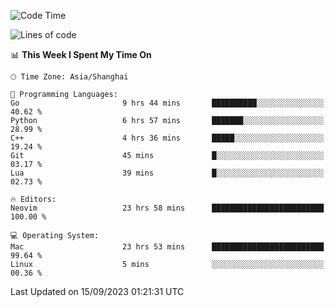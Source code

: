 <!--START_SECTION:waka-->
![Code Time](http://img.shields.io/badge/Code%20Time-1%2C583%20hrs%2058%20mins-blue)

![Lines of code](https://img.shields.io/badge/From%20Hello%20World%20I%27ve%20Written-286.3%20thousand%20lines%20of%20code-blue)

📊 **This Week I Spent My Time On** 

```text
🕑︎ Time Zone: Asia/Shanghai

💬 Programming Languages: 
Go                       9 hrs 44 mins       ██████████░░░░░░░░░░░░░░░   40.62 % 
Python                   6 hrs 57 mins       ███████░░░░░░░░░░░░░░░░░░   28.99 % 
C++                      4 hrs 36 mins       █████░░░░░░░░░░░░░░░░░░░░   19.24 % 
Git                      45 mins             █░░░░░░░░░░░░░░░░░░░░░░░░   03.17 % 
Lua                      39 mins             █░░░░░░░░░░░░░░░░░░░░░░░░   02.73 % 

🔥 Editors: 
Neovim                   23 hrs 58 mins      █████████████████████████   100.00 % 

💻 Operating System: 
Mac                      23 hrs 53 mins      █████████████████████████   99.64 % 
Linux                    5 mins              ░░░░░░░░░░░░░░░░░░░░░░░░░   00.36 % 
```


 Last Updated on 15/09/2023 01:21:31 UTC
<!--END_SECTION:waka-->
